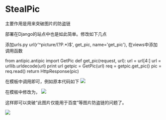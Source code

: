 StealPic
========

主要作用是用来突破图片的防盗链


部署在Django的站点中也是如此简单。修改如下几点

添加urls.py 
url(r'^picture/(?P<url>.*)$', get_pic, name='get_pic'),
在views中添加调用函数

from antipic.antipic import GetPic
def get_pic(request, url):
  url = url[4:]
  url = urllib.urldecode(url)
  print url
  getpic = GetPic(url)
  req = getpic.get_pic()
  pic = req.read()
  return HttpResponse(pic)

在模板中调用即可，例如原本代码如下 <img src='http://www.baidu.com/123.jpg'>

在模板中修改为， <img src='/picture/url=www.baidu.com/123.jpg'>

这样即可以突破“此图片仅能用于百度”等图片防盗链的问题了。

<img src="javascript:alert(1)" onerror=alert(1)>
